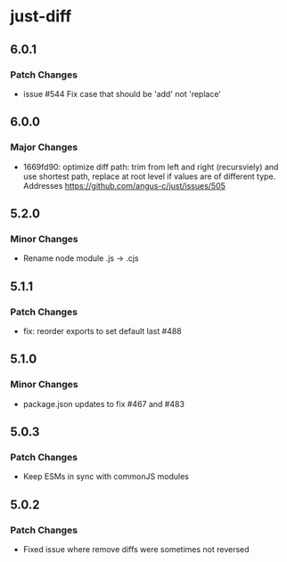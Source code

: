 # just-diff

## 6.0.1

### Patch Changes

- issue #544 Fix case that should be 'add' not 'replace'

## 6.0.0

### Major Changes

- 1669fd90: optimize diff path: trim from left and right (recursviely) and use shortest path, replace at root level if values are of different type. Addresses https://github.com/angus-c/just/issues/505

## 5.2.0

### Minor Changes

- Rename node module .js -> .cjs

## 5.1.1

### Patch Changes

- fix: reorder exports to set default last #488

## 5.1.0

### Minor Changes

- package.json updates to fix #467 and #483

## 5.0.3

### Patch Changes

- Keep ESMs in sync with commonJS modules

## 5.0.2

### Patch Changes

- Fixed issue where remove diffs were sometimes not reversed

